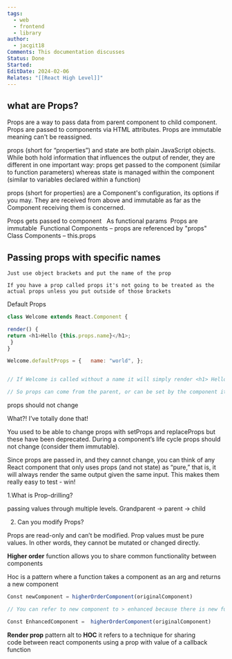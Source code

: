 ```yaml
---
tags:
  - web
  - frontend
  - library
author:
  - jacgit18
Comments: This documentation discusses
Status: Done
Started: 
EditDate: 2024-02-06
Relates: "[[React High Level]]"
---
```

## what are Props? 

Props are a way to pass data from parent component to child component. Props are passed to components via HTML attributes. Props are immutable meaning can't be reassigned. 

props (short for “properties”) and state are both plain JavaScript objects. While both hold information that influences the output of render, they are different in one important way: props get passed to the component (similar to function parameters) whereas state is managed within the component (similar to variables declared within a function) 

props (short for properties) are a Component's configuration, its options if you may. They are received from above and immutable as far as the Component receiving them is concerned. 



Props gets passed to component  
As functional params 
Props are immutable 
Functional Components – props are referenced by "props" 
Class Components – this.props 


## Passing props with specific names 

	Just use object brackets and put the name of the prop 

	If you have a prop called props it's not going to be treated as the actual props unless you put outside of those brackets 

Default Props  



```javascript
class Welcome extends React.Component { 

render() {    
return <h1>Hello {this.props.name}</h1>;   
 } 
}  

Welcome.defaultProps = {   name: "world", };  


// If Welcome is called without a name it will simply render <h1> Hello world</h1>. 

// So props can come from the parent, or can be set by the component itself. 

```

props should not change 

What?! I’ve totally done that! 

You used to be able to change props with setProps and replaceProps but these have been deprecated. During a component’s life cycle props should not change (consider them immutable). 

Since props are passed in, and they cannot change, you can think of any React component that only uses props (and not state) as “pure,” that is, it will always render the same output given the same input. This makes them really easy to test - win! 



1.What is Prop-drilling? 

passing values through multiple levels. Grandparent -> parent -> child 


2. Can you modify Props? 

Props are read-only and can’t be modified. Prop values must be pure values. In other words, they cannot be mutated or changed directly. 

**Higher order** function allows you to share common functionality between components 

Hoc is a pattern where a function takes a component as an arg and returns a new component 


```javascript
Const newComponent = higherOrderComponent(originalComponent) 

// You can refer to new component to > enhanced because there is new functionality 

Const EnhancedComponent =  higherOrderComponent(originalComponent) 
```

**Render prop** pattern alt to **HOC** it refers to a technique for sharing code between react components using a prop with value of a callback function